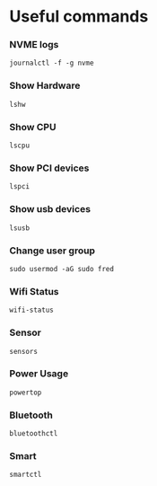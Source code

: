 # Useful commands

###  NVME logs

`journalctl -f -g nvme`

### Show Hardware

`lshw`

### Show CPU

`lscpu`

### Show PCI devices

`lspci`


### Show usb devices

`lsusb`

### Change user group

`sudo usermod -aG sudo fred`

### Wifi Status

`wifi-status`

### Sensor

`sensors`

### Power Usage

`powertop`

### Bluetooth

`bluetoothctl`

### Smart 

`smartctl`
